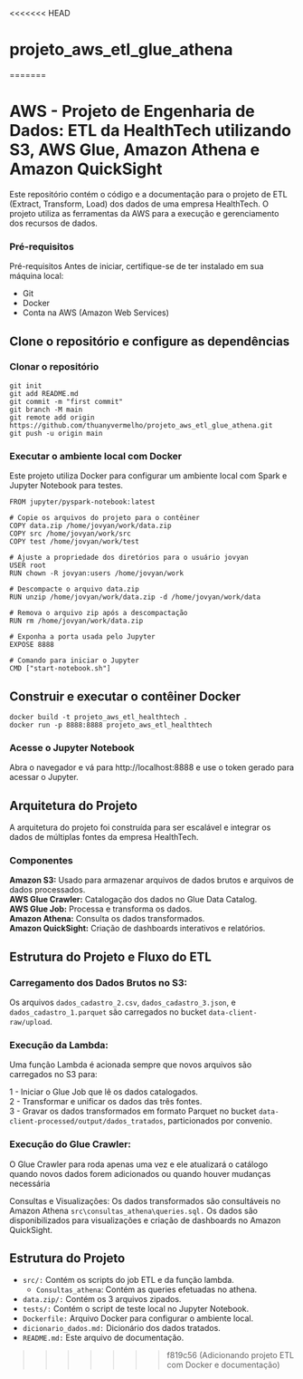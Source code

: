 <<<<<<< HEAD






# projeto_aws_etl_glue_athena
=======
# AWS - Projeto de Engenharia de Dados: ETL da HealthTech utilizando S3, AWS Glue, Amazon Athena e Amazon QuickSight

Este repositório contém o código e a documentação para o projeto de ETL (Extract, Transform, Load) dos dados de uma empresa HealthTech. O projeto utiliza as ferramentas da AWS para a execução e gerenciamento dos recursos de dados.

### Pré-requisitos

Pré-requisitos
Antes de iniciar, certifique-se de ter instalado em sua máquina local:

* Git
* Docker
* Conta na AWS (Amazon Web Services)

## Clone o repositório e configure as dependências

### Clonar o repositório
```
git init
git add README.md
git commit -m "first commit"
git branch -M main
git remote add origin https://github.com/thuanyvermelho/projeto_aws_etl_glue_athena.git
git push -u origin main
```

### Executar o ambiente local com Docker
Este projeto utiliza Docker para configurar um ambiente local com Spark e Jupyter Notebook para testes.

```
FROM jupyter/pyspark-notebook:latest

# Copie os arquivos do projeto para o contêiner
COPY data.zip /home/jovyan/work/data.zip
COPY src /home/jovyan/work/src
COPY test /home/jovyan/work/test

# Ajuste a propriedade dos diretórios para o usuário jovyan
USER root
RUN chown -R jovyan:users /home/jovyan/work

# Descompacte o arquivo data.zip
RUN unzip /home/jovyan/work/data.zip -d /home/jovyan/work/data

# Remova o arquivo zip após a descompactação
RUN rm /home/jovyan/work/data.zip

# Exponha a porta usada pelo Jupyter
EXPOSE 8888

# Comando para iniciar o Jupyter
CMD ["start-notebook.sh"]

```
## Construir e executar o contêiner Docker
```
docker build -t projeto_aws_etl_healthtech .
docker run -p 8888:8888 projeto_aws_etl_healthtech
```
### Acesse o Jupyter Notebook
Abra o navegador e vá para http://localhost:8888 e use o token gerado para acessar o Jupyter.

## Arquitetura do Projeto
A arquitetura do projeto foi construída para ser escalável e integrar os dados de múltiplas fontes da empresa HealthTech.

### Componentes
**Amazon S3:** Usado para armazenar arquivos de dados brutos e arquivos de dados processados.<br>
**AWS Glue Crawler:** Catalogação dos dados no Glue Data Catalog.<br>
**AWS Glue Job:** Processa e transforma os dados.<br>
**Amazon Athena:** Consulta os dados transformados.<br>
**Amazon QuickSight:** Criação de dashboards interativos e relatórios.<br>

## Estrutura do Projeto e Fluxo do ETL

### Carregamento dos Dados Brutos no S3:

Os arquivos `dados_cadastro_2.csv`, `dados_cadastro_3.json`, e `dados_cadastro_1.parquet` são carregados no bucket `data-client-raw/upload`.

### Execução da Lambda:

Uma função Lambda é acionada sempre que novos arquivos são carregados no S3 para:

1 - Iniciar o Glue Job que lê os dados catalogados.<br>
2 - Transformar e unificar os dados das três fontes.<br>
3 - Gravar os dados transformados em formato Parquet no bucket `data-client-processed/output/dados_tratados`, particionados por convenio.<br>

### Execução do Glue Crawler:

O Glue Crawler para roda apenas uma vez e ele atualizará o catálogo quando novos dados forem adicionados ou quando houver mudanças necessária

Consultas e Visualizações:
Os dados transformados são consultáveis no Amazon Athena `src\consultas_athena\queries.sql.`
Os dados são disponibilizados para visualizações e criação de dashboards no Amazon QuickSight.

## Estrutura do Projeto 

 - `src/:` Contém os scripts do job ETL e da função lambda.
    - `Consultas_athena`: Contém as queries efetuadas no athena.
 -  `data.zip/:` Contém os 3 arquivos zipados.
 - `tests/:` Contém o script de teste local no Jupyter Notebook.
 - `Dockerfile:` Arquivo Docker para configurar o ambiente local.
 - `dicionario_dados.md:` Dicionário dos dados tratados.
 - `README.md:` Este arquivo de documentação.

>>>>>>> f819c56 (Adicionando projeto ETL com Docker e documentação)
